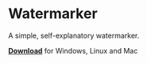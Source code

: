 # Watermarker

A simple, self-explanatory watermarker.

**[Download](https://github.com/supermirtillo/watermarker/blob/master/out/artifacts/watermarker/watermarker_v0.3.jar)** for Windows, Linux and Mac


